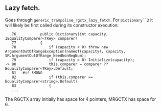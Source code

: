 ## Lazy fetch.
Goes through `generic_trampoline_rgctx_lazy_fetch`.
For `Dictionary``2` it will likely be first called during its constructor execution:
```
   76           public Dictionary(int capacity, IEqualityComparer<TKey> comparer)
   77           {
   78               if (capacity < 0) throw new ArgumentOutOfRangeException(nameof(capacity), capacity, SR.ArgumentOutOfRange_NeedNonNegNum);
   79               if (capacity > 0) Initialize(capacity);
-> 80               this.comparer = comparer ?? EqualityComparer<TKey>.Default;
   81   #if !MONO
   82               if (this.comparer == EqualityComparer<string>.Default)
   83               {
   ...
```
The RGCTX array initially has space for 4 pointers, MRGCTX has space for 6.
